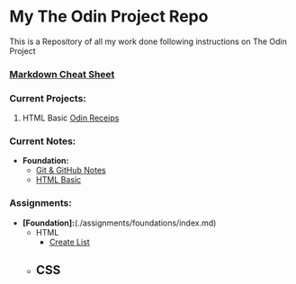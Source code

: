 # My The Odin Project Repo 
This is a Repository of all my work done following instructions on The Odin Project

### [Markdown Cheat Sheet](./MarkDown_Cheat-Sheet.md)

### Current Projects:
1. HTML Basic [Odin Receips](./Projects/html_basic/index.html)


### Current Notes:
- **Foundation:**
    - [Git & GitHub Notes](./TOPNotes/Foundations/Git_GitHub-notes.md)
    - [HTML Basic](./TOPNotes/Foundations/html_basic.md)


### Assignments:
 - **[Foundation]:**(./assignments/foundations/index.md)
    - HTML
        - [Create List](./assignments/foundations/html/index.html)
    - CSS
        - 